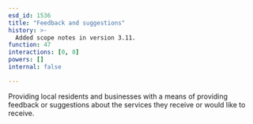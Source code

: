 ```yaml
---
esd_id: 1536
title: "Feedback and suggestions"
history: >-
  Added scope notes in version 3.11.
function: 47
interactions: [0, 8]
powers: []
internal: false

---
```


Providing local residents and businesses with a means of providing feedback or suggestions about the services they receive or would like to receive.

